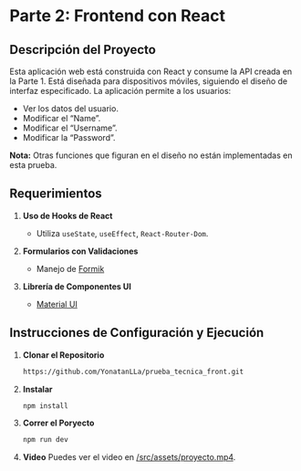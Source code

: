 # Parte 2: Frontend con React

## Descripción del Proyecto

Esta aplicación web está construida con React y consume la API creada en la Parte 1. Está diseñada para dispositivos móviles, siguiendo el diseño de interfaz especificado. La aplicación permite a los usuarios:

- Ver los datos del usuario.
- Modificar el “Name”.
- Modificar el “Username”.
- Modificar la “Password”.

**Nota:** Otras funciones que figuran en el diseño no están implementadas en esta prueba.

## Requerimientos

1. **Uso de Hooks de React**

   - Utiliza `useState`, `useEffect`, `React-Router-Dom`.

2. **Formularios con Validaciones**
   - Manejo de [Formik](https://formik.org/)
3. **Librería de Componentes UI**
   - [Material UI](https://mui.com/)

## Instrucciones de Configuración y Ejecución

1. **Clonar el Repositorio**

   ```bash
   https://github.com/YonatanLLa/prueba_tecnica_front.git
   ```

2. **Instalar**
   ```bash
   npm install
   ```
3. **Correr el Poryecto**
   ```bash
   npm run dev
   ```
4. **Video**
   Puedes ver el video en [/src/assets/proyecto.mp4](URL_DEL_VIDEO).
